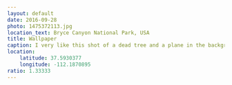 ```yaml
---
layout: default
date: 2016-09-28
photo: 1475372113.jpg
location_text: Bryce Canyon National Park, USA
title: Wallpaper
caption: I very like this shot of a dead tree and a plane in the background.
location:
    latitude: 37.5930377
    longitude: -112.1870895
ratio: 1.33333
---
```

